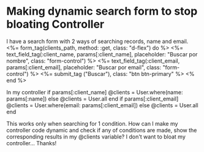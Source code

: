 
# Making dynamic search form to stop bloating Controller

I have a search form with 2 ways of searching records, name and email.
  <%= form_tag(clients_path, method: :get, class: "d-flex") do %>
    <%= text_field_tag(:client_name, params[:client_name], placeholder: "Buscar por nombre", class: "form-control") %>
    <%= text_field_tag(:client_email, params[:client_email], placeholder: "Buscar por email", class: "form-control") %>
    <%= submit_tag ("Buscar"), class: "btn btn-primary" %>
  <% end %>

In my controller
if params[:client_name]
  @clients = User.where(name: params[:name])
else
  @clients = User.all
end
if params[:client_email]
  @clients = User.where(email: params[:client_email])
else
  @clients = User.all
end

This works only when searching for 1 condition.
How can I make my controller code dynamic and check if any of conditions are made, show the corresponding results in my @clients variable? I don't want to bloat my controller...
Thanks!

        